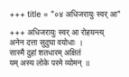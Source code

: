 +++
title = "०४ अधिजरायुः स्वर् आ"

+++
अधिजरायुः स्वर् आ रोहयन्त्य्  
अनेन दत्ता सुदुघा वयोधाः ।  
सास्मै दुहां शतधारम् अक्षितं  
यम् अस्य लोके परमे व्योमन् ॥